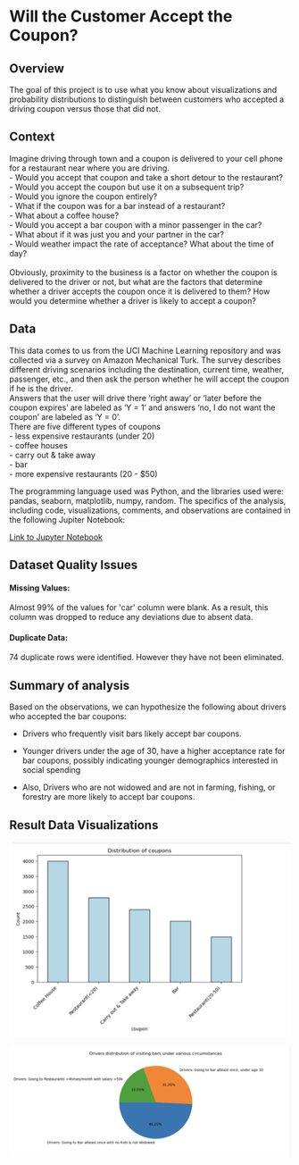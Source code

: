   # Will the Customer Accept the Coupon?

## Overview
The goal of this project is to use what you know about visualizations and probability distributions to distinguish between customers who accepted a driving coupon versus those that did not.


## Context
Imagine driving through town and a coupon is delivered to your cell phone for a restaurant near where you are driving.<br> - Would you accept that coupon and take a short detour to the restaurant?<br> - Would you accept the coupon but use it on a subsequent trip?<br> - Would you ignore the coupon entirely?<br> - What if the coupon was for a bar instead of a restaurant?<br> -  What about a coffee house?<br> -  Would you accept a bar coupon with a minor passenger in the car?<br> -  What about if it was just you and your partner in the car?<br> -  Would weather impact the rate of acceptance? What about the time of day?<br><br>
Obviously, proximity to the business is a factor on whether the coupon is delivered to the driver or not, but what are the factors that determine whether a driver accepts the coupon once it is delivered to them? How would you determine whether a driver is likely to accept a coupon?


## Data
This data comes to us from the UCI Machine Learning repository and was collected via a survey on Amazon Mechanical Turk. The survey describes different driving scenarios including the destination, current time, weather, passenger, etc., and then ask the person whether he will accept the coupon if he is the driver. <br> Answers that the user will drive there ‘right away’ or ‘later before the coupon expires’ are labeled as ‘Y = 1’ and answers ‘no, I do not want the coupon’ are labeled as ‘Y = 0’. <br> There are five different types of coupons <br> - less expensive restaurants (under 20)<br> - coffee houses<br> - carry out & take away<br> - bar <br> - more expensive restaurants (20 - $50)

The programming language used was Python, and the libraries used were: pandas, seaborn, matplotlib, numpy, random.
The specifics of the analysis, including code, visualizations, comments, and observations are contained in the following Jupiter Notebook:

[Link to Jupyter Notebook](/prompt.ipynb)

## Dataset Quality Issues

#### Missing Values:
Almost 99% of the values for 'car' column were blank. As a result, this column was dropped to reduce any deviations due to absent data.

#### Duplicate Data: 
74 duplicate rows were identified. However they have not been eliminated.

## Summary of analysis

Based on the observations, we can hypothesize the following about drivers who accepted the bar coupons:

* Drivers who frequently visit bars likely accept bar coupons. 
* Younger drivers under the age of 30, have a higher acceptance rate for bar coupons, possibly indicating younger demographics interested in social spending
  
* Also, Drivers who are not widowed and are not in farming, fishing, or forestry are more likely to accept bar coupons. 


## Result Data Visualizations
![Image](/images/Coupons_By_Type.jpg)
<br>
<br>
![Image](/images/Driver_Bar_Visit_Pattern.jpg)
